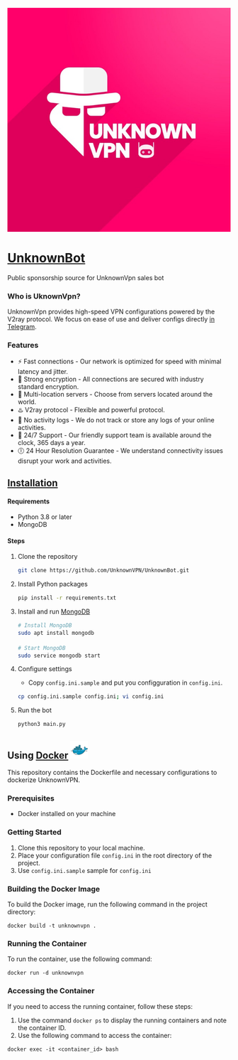 <p align="center">
<img src="images/bot.jpg" class="center">
</p>

# [UnknownBot](https://t.me/Unknownvpnbot)
Public sponsorship source for UnknownVpn sales bot

### Who is UknownVpn?

UnknownVpn provides high-speed VPN configurations powered by the V2ray protocol. We focus on ease of use and deliver configs directly [in Telegram](https://t.me/Unknownvpnbot).

### Features
- ⚡️ Fast connections - Our network is optimized for speed with minimal latency and jitter.
- 🔐 Strong encryption - All connections are secured with industry standard encryption.
- 🏁 Multi-location servers - Choose from servers located around the world.
- ♨️ V2ray protocol - Flexible and powerful protocol.
- 🤖 No activity logs - We do not track or store any logs of your online activities.
- 💭 24/7 Support - Our friendly support team is available around the clock, 365 days a year.
- 🕕 24 Hour Resolution Guarantee - We understand connectivity issues disrupt your work and activities.

## [Installation](https://t.me/Unknownvpnbot)

#### Requirements

- Python 3.8 or later
- MongoDB

#### Steps

1. Clone the repository
   ```bash
   git clone https://github.com/UnknownVPN/UnknownBot.git
   ```
2. Install Python packages
   ```bash
   pip install -r requirements.txt
   ```
3. Install and run [MongoDB](https://www.mongodb.com/docs/manual/tutorial/install-mongodb-on-ubuntu/)

   ```bash
   # Install MongoDB
   sudo apt install mongodb

   # Start MongoDB
   sudo service mongodb start
   ```
4. Configure settings
   - Copy `config.ini.sample` and put you configguration in `config.ini`.
   ```bash
   cp config.ini.sample config.ini; vi config.ini
   ```

5. Run the bot
   ```bash
   python3 main.py
   ```

## Using [Docker](https://www.docker.com/) <img src="https://github.com/devicons/devicon/blob/master/icons/docker/docker-original.svg" alt="docker" width="40" height="40"/>

This repository contains the Dockerfile and necessary configurations to dockerize UnknownVPN.

### Prerequisites
- Docker installed on your machine

### Getting Started
1. Clone this repository to your local machine.
2. Place your configuration file `config.ini` in the root directory of the project.
3. Use `config.ini.sample` sample for `config.ini`

### Building the Docker Image
To build the Docker image, run the following command in the project directory:
```
docker build -t unknownvpn .
```

### Running the Container
To run the container, use the following command:
```
docker run -d unknownvpn
```

### Accessing the Container
If you need to access the running container, follow these steps:
1. Use the command `docker ps` to display the running containers and note the container ID.
2. Use the following command to access the container:
```
docker exec -it <container_id> bash
```